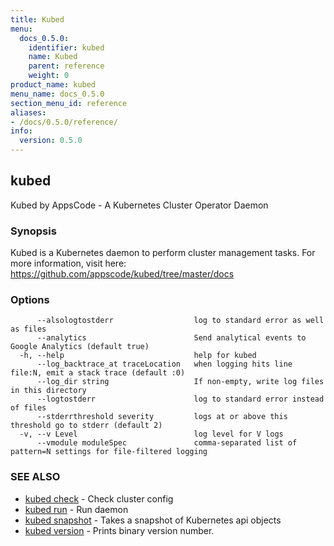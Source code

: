 ```yaml
---
title: Kubed
menu:
  docs_0.5.0:
    identifier: kubed
    name: Kubed
    parent: reference
    weight: 0
product_name: kubed
menu_name: docs_0.5.0
section_menu_id: reference
aliases:
- /docs/0.5.0/reference/
info:
  version: 0.5.0
---
```


## kubed

Kubed by AppsCode - A Kubernetes Cluster Operator Daemon

### Synopsis

Kubed is a Kubernetes daemon to perform cluster management tasks. For more information, visit here: https://github.com/appscode/kubed/tree/master/docs

### Options

```
      --alsologtostderr                  log to standard error as well as files
      --analytics                        Send analytical events to Google Analytics (default true)
  -h, --help                             help for kubed
      --log_backtrace_at traceLocation   when logging hits line file:N, emit a stack trace (default :0)
      --log_dir string                   If non-empty, write log files in this directory
      --logtostderr                      log to standard error instead of files
      --stderrthreshold severity         logs at or above this threshold go to stderr (default 2)
  -v, --v Level                          log level for V logs
      --vmodule moduleSpec               comma-separated list of pattern=N settings for file-filtered logging
```

### SEE ALSO

* [kubed check](/docs/0.5.0/reference/kubed_check)	 - Check cluster config
* [kubed run](/docs/0.5.0/reference/kubed_run)	 - Run daemon
* [kubed snapshot](/docs/0.5.0/reference/kubed_snapshot)	 - Takes a snapshot of Kubernetes api objects
* [kubed version](/docs/0.5.0/reference/kubed_version)	 - Prints binary version number.

